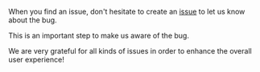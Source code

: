 When you find an issue, don't hesitate to create an [issue](https://github.com/lmrtfy/lmrtfy/issues) to
let us know about the bug. 

This is an important step to make us aware of the bug. 

We are very grateful for all kinds of issues in order to enhance the overall user experience!
